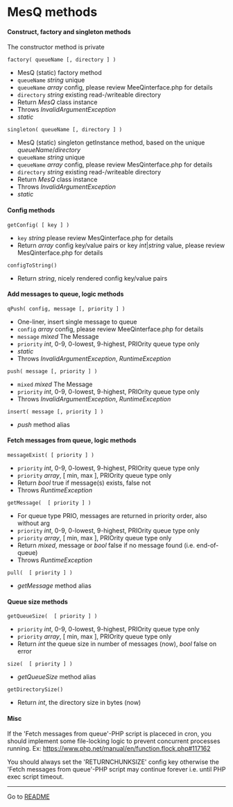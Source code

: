 [comment]: # (This file is part of MesQ, PHP disk based message lite queue manager. Copyright 2021 Kjell-Inge Gustafsson, kigkonsult, All rights reserved, licence LGPLv3)

# MesQ methods

#### Construct, factory and singleton methods

The constructor method is private

```
factory( queueName [, directory ] )
```
* MesQ (static) factory method
* ```queueName``` _string_  unique
* ```queueName``` _array_  config, please review MeeQinterface.php for details
* ```directory``` _string_  existing read-/writeable directory
* Return _MesQ_ class instance
* Throws _InvalidArgumentException_
* _static_


```
singleton( queueName [, directory ] )
```
* MesQ (static) singleton getInstance method, based on the unique _queueName_/_directory_ 
* ```queueName``` _string_  unique
* ```queueName``` _array_  config, please review MesQinterface.php for details
* ```directory``` _string_  existing read-/writeable directory
* Return _MesQ_ class instance
* Throws _InvalidArgumentException_
* _static_

#### Config methods

```
getConfig( [ key ] )
```
* ```key``` _string_  please review MesQinterface.php for details
* Return _array_ config key/value pairs or key _int_|_string_ value, please review MesQinterface.php for details

```
configToString()
```
* Return _string_, nicely rendered config key/value pairs

#### Add messages to queue, logic methods

```
qPush( config, message [, priority ] )
```
* One-liner, insert single message to queue
* ```config``` _array_  config, please review MeeQinterface.php for details
* ```message``` _mixed_  The Message
* ```priority``` _int_, 0-9, 0-lowest, 9-highest, PRIOrity queue type only
* _static_
* Throws _InvalidArgumentException_, _RuntimeException_

```
push( message [, priority ] )
```
* ```mixed``` _mixed_  The Message
* ```priority``` _int_, 0-9, 0-lowest, 9-highest, PRIOrity queue type only
* Throws _InvalidArgumentException_, _RuntimeException_

```
insert( message [, priority ] )
```
* _push_ method alias

#### Fetch messages from queue, logic methods

```
messageExist( [ priority ] )
```
* ```priority``` _int_, 0-9, 0-lowest, 9-highest, PRIOrity queue type only
* ```priority``` _array_, \[ min, max ], PRIOrity queue type only
* Return _bool_ true if message(s) exists, false not
* Throws _RuntimeException_

```
getMessage(  [ priority ] )
```
* For queue type PRIO, messages are returned in priority order, also without arg
* ```priority``` _int_, 0-9, 0-lowest, 9-highest, PRIOrity queue type only
* ```priority``` _array_, \[ min, max ], PRIOrity queue type only
* Return _mixed_,  message or _bool_ false if no message found (i.e. end-of-queue)
* Throws _RuntimeException_

```
pull(  [ priority ] )
```
* _getMessage_ method alias

#### Queue size methods

```
getQueueSize(  [ priority ] )
```
* ```priority``` _int_, 0-9, 0-lowest, 9-highest, PRIOrity queue type only
* ```priority``` _array_, \[ min, max ], PRIOrity queue type only
* Return _int_ the queue size in number of messages (now), _bool_ false on error

```
size(  [ priority ] )
```
* _getQueueSize_ method alias

```
getDirectorySize()
```
* Return _int_, the directory size in bytes (now) 

#### Misc

If the 'Fetch messages from queue'-PHP script is placeced in cron,
you should implement some file-locking logic
to prevent concurrent processes running.
Ex: https://www.php.net/manual/en/function.flock.php#117162

You should always set the 'RETURNCHUNKSIZE' config key
otherwise the 'Fetch messages from queue'-PHP script may
continue forever i.e. until PHP exec script timeout.

---
Go to [README]

[README]:../README.md
